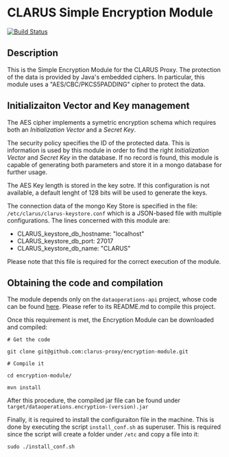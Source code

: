 # CLARUS Simple Encryption Module
[![Build Status](https://travis-ci.org/clarus-proxy/encryption-module.svg?branch=master)](https://travis-ci.org/clarus-proxy/encryption-module)

## Description

This is the Simple Encryption Module for the CLARUS Proxy.
The protection of the data is provided by Java's embedded ciphers.
In particular, this module uses a "AES/CBC/PKCS5PADDING" cipher to
protect the data.

## Initializaiton Vector and Key management

The AES cipher implements a symetric encryption schema which requires
both an *Initialization Vector* and a *Secret Key*. 

The security policy specifies the ID of the protected data. This is information
is used by this module in order to find the right *Initialization Vector*
and *Secret Key* in the database. If no record is found, this module is capable
of generating both parameters and store it in a mongo database for further
usage.

The AES Key length is stored in the key sotre. If this configuration is
not available, a default lenght of 128 bits will be used to generate the keys.

The connection data of the mongo Key Store is specified in the file:
`/etc/clarus/clarus-keystore.conf`
which is a JSON-based file with multiple configurations. The lines concerned
with this module are:

* CLARUS_keystore_db_hostname: "localhost"
* CLARUS_keystore_db_port: 27017
* CLARUS_keystore_db_name: "CLARUS"

Please note that this file is required for the correct execution of the module.

## Obtaining the code and compilation

The module depends only on the `dataoperations-api` project, whose code
can be found [here](https://github.com/clarus-proxy/dataoperations-api).
Please refer to its README.md to compile this project.

Once this requirement is met, the Encryption Module can be downloaded and compiled:


`# Get the code`

`git clone git@github.com:clarus-proxy/encryption-module.git`

`# Compile it`

`cd encryption-module/`

`mvn install`

After this procedure, the compiled jar file can be found under `target/dataoperations.encryption-(version).jar`

Finally, it is required to install the configuraiton file in the machine.
This is done by executing the script `install_conf.sh` as superuser. This is
required since the script will create a folder under `/etc` and copy a file
into it:

`sudo ./install_conf.sh`
